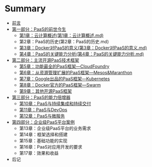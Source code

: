# Summary

* [前言](README.md)
* [第一部分：PaaS的前世今生](第一部分.md)
    * [第1章：云计算概述\(第1章：云计算概述.md\)](第1章：云计算概述第1章：云计算概述md.md)
    * 第2章：PaaS的历史\(第2章：PaaS的历史.md\)
    * [第3章：Docker对PaaS的意义\(第3章：Docker对PaaS的意义.md\)](第3章：docker对paas的意义第3章：docker对paas的意义md.md)
    * [第4章：PaaS的关键能力分析\(第4章：PaaS的关键能力分析.md\)](第4章：paas的关键能力分析第4章：paas的关键能力分析md.md)
* [第二部分：主流开源PaaS技术框架](第二部分.md)
    * [第5章：功能最全的PaaS框架—CloudFoundry](第五章：功能最全的paas框架—cloudfoundry.md)
    * [第6章：从资源管理扩展的PaaS框架—Mesos&Maranthon](第6章：从资源管理扩展的paas框架—mesosmaranthon.md)
    * [第7章：Google出品的PaaS框架—Kubernetes](第7章：google出品的paas框架—kubernetes.md)
    * [第8章：Docker官方的PaaS框架—Swarm](第8章：docker官方的paas框架—swarm.md)
    * [第9章：其他开源PaaS框架](第9章：其他开源paas框架.md)
* [第三部分：PaaS的能力倍增器](第三部分：paas的能力倍增器.md)
    * [第10章：PaaS与持续集成和持续交付](第10章：paas与持续集成和持续交付.md)
    * [第11章：PaaS与DevOps](第11章：paas与devops.md)
    * [第12章：PaaS与微服务](第12章：paas与微服务.md)
* [第四部分：企业级PaaS平台案例](第四部分：企业级paas平台案例.md)
    * 第13章：企业级PaaS平台的业务需求
    * 第14章：框架选择和搭建
    * 第15章：基础功能的实现
    * 第16章：PaaS对应用开发的要求
    * 第17章：效果和收益
* 后记

